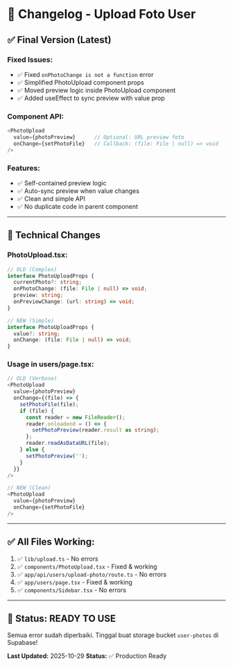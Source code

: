 # 📝 Changelog - Upload Foto User

## ✅ Final Version (Latest)

### **Fixed Issues:**
- ✅ Fixed `onPhotoChange is not a function` error
- ✅ Simplified PhotoUpload component props
- ✅ Moved preview logic inside PhotoUpload component
- ✅ Added useEffect to sync preview with value prop

### **Component API:**
```typescript
<PhotoUpload
  value={photoPreview}      // Optional: URL preview foto
  onChange={setPhotoFile}   // Callback: (file: File | null) => void
/>
```

### **Features:**
- ✅ Self-contained preview logic
- ✅ Auto-sync preview when value changes
- ✅ Clean and simple API
- ✅ No duplicate code in parent component

---

## 🔧 Technical Changes

### **PhotoUpload.tsx:**
```typescript
// OLD (Complex)
interface PhotoUploadProps {
  currentPhoto?: string;
  onPhotoChange: (file: File | null) => void;
  preview: string;
  onPreviewChange: (url: string) => void;
}

// NEW (Simple)
interface PhotoUploadProps {
  value?: string;
  onChange: (file: File | null) => void;
}
```

### **Usage in users/page.tsx:**
```typescript
// OLD (Verbose)
<PhotoUpload
  value={photoPreview}
  onChange={(file) => {
    setPhotoFile(file);
    if (file) {
      const reader = new FileReader();
      reader.onloadend = () => {
        setPhotoPreview(reader.result as string);
      };
      reader.readAsDataURL(file);
    } else {
      setPhotoPreview('');
    }
  }}
/>

// NEW (Clean)
<PhotoUpload
  value={photoPreview}
  onChange={setPhotoFile}
/>
```

---

## ✅ All Files Working:

1. ✅ `lib/upload.ts` - No errors
2. ✅ `components/PhotoUpload.tsx` - Fixed & working
3. ✅ `app/api/users/upload-photo/route.ts` - No errors
4. ✅ `app/users/page.tsx` - Fixed & working
5. ✅ `components/Sidebar.tsx` - No errors

---

## 🚀 Status: READY TO USE

Semua error sudah diperbaiki. Tinggal buat storage bucket `user-photos` di Supabase!

**Last Updated:** 2025-10-29
**Status:** ✅ Production Ready
